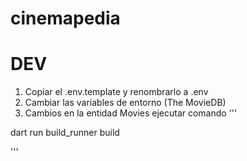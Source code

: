 # cinemapedia

# DEV
1. Copiar el .env.template y renombrarlo a .env
2. Cambiar las variables de entorno (The MovieDB)
3. Cambios en la entidad Movies ejecutar comando
'''

dart run build_runner build

'''



